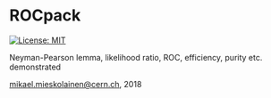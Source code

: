 # ROCpack
[![License: MIT](https://img.shields.io/badge/License-MIT-yellow.svg)](https://opensource.org/licenses/MIT)

Neyman-Pearson lemma, likelihood ratio, ROC, efficiency, purity etc. demonstrated

mikael.mieskolainen@cern.ch, 2018
